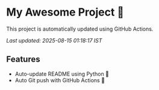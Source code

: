 # My Awesome Project 🚀

This project is automatically updated using GitHub Actions.

_Last updated: 2025-08-15 01:18:17 IST_

## Features
- Auto-update README using Python 🐍
- Auto Git push with GitHub Actions 🤖
